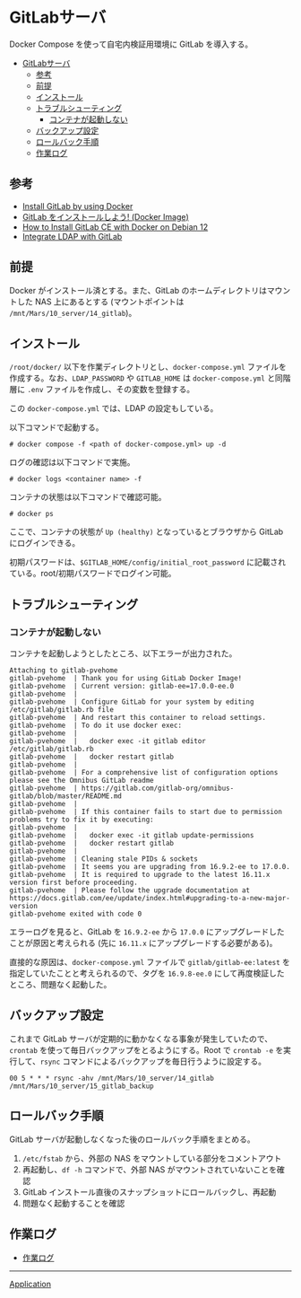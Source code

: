 # GitLabサーバ
Docker Compose を使って自宅内検証用環境に GitLab を導入する。

- [GitLabサーバ](#gitlabサーバ)
  - [参考](#参考)
  - [前提](#前提)
  - [インストール](#インストール)
  - [トラブルシューティング](#トラブルシューティング)
    - [コンテナが起動しない](#コンテナが起動しない)
  - [バックアップ設定](#バックアップ設定)
  - [ロールバック手順](#ロールバック手順)
  - [作業ログ](#作業ログ)


## 参考
- [Install GitLab by using Docker](https://docs.gitlab.com/ee/install/docker.html)
- [GitLab をインストールしよう! (Docker Image)](https://qiita.com/masakura/items/e29f1dd4794bcaf066ce)
- [How to Install GitLab CE with Docker on Debian 12](https://www.howtoforge.com/how-to-install-gitlab-with-docker-on-debian-12/)
- [Integrate LDAP with GitLab](https://docs.gitlab.com/ee/administration/auth/ldap/?tab=Docker)


## 前提
Docker がインストール済とする。また、GitLab のホームディレクトリはマウントした NAS 上にあるとする (マウントポイントは `/mnt/Mars/10_server/14_gitlab`)。

## インストール
`/root/docker/` 以下を作業ディレクトリとし、`docker-compose.yml` ファイルを作成する。なお、`LDAP_PASSWORD` や `GITLAB_HOME` は `docker-compose.yml` と同階層に `.env` ファイルを作成し、その変数を登録する。

この `docker-compose.yml` では、LDAP の設定もしている。

以下コマンドで起動する。

```
# docker compose -f <path of docker-compose.yml> up -d
```

ログの確認は以下コマンドで実施。

```
# docker logs <container name> -f
```

コンテナの状態は以下コマンドで確認可能。

```
# docker ps
```

ここで、コンテナの状態が `Up (healthy)` となっているとブラウザから GitLab にログインできる。

初期パスワードは、`$GITLAB_HOME/config/initial_root_password` に記載されている。root/初期パスワードでログイン可能。

## トラブルシューティング
### コンテナが起動しない

コンテナを起動しようとしたところ、以下エラーが出力された。

```
Attaching to gitlab-pvehome
gitlab-pvehome  | Thank you for using GitLab Docker Image!
gitlab-pvehome  | Current version: gitlab-ee=17.0.0-ee.0
gitlab-pvehome  |
gitlab-pvehome  | Configure GitLab for your system by editing /etc/gitlab/gitlab.rb file
gitlab-pvehome  | And restart this container to reload settings.
gitlab-pvehome  | To do it use docker exec:
gitlab-pvehome  |
gitlab-pvehome  |   docker exec -it gitlab editor /etc/gitlab/gitlab.rb
gitlab-pvehome  |   docker restart gitlab
gitlab-pvehome  |
gitlab-pvehome  | For a comprehensive list of configuration options please see the Omnibus GitLab readme
gitlab-pvehome  | https://gitlab.com/gitlab-org/omnibus-gitlab/blob/master/README.md
gitlab-pvehome  |
gitlab-pvehome  | If this container fails to start due to permission problems try to fix it by executing:
gitlab-pvehome  |
gitlab-pvehome  |   docker exec -it gitlab update-permissions
gitlab-pvehome  |   docker restart gitlab
gitlab-pvehome  |
gitlab-pvehome  | Cleaning stale PIDs & sockets
gitlab-pvehome  | It seems you are upgrading from 16.9.2-ee to 17.0.0.
gitlab-pvehome  | It is required to upgrade to the latest 16.11.x version first before proceeding.
gitlab-pvehome  | Please follow the upgrade documentation at https://docs.gitlab.com/ee/update/index.html#upgrading-to-a-new-major-version
gitlab-pvehome exited with code 0
```

エラーログを見ると、GitLab を `16.9.2-ee` から `17.0.0` にアップグレードしたことが原因と考えられる (先に `16.11.x` にアップグレードする必要がある)。

直接的な原因は、`docker-compose.yml` ファイルで `gitlab/gitlab-ee:latest` を指定していたことと考えられるので、タグを `16.9.8-ee.0` にして再度検証したところ、問題なく起動した。

## バックアップ設定
これまで GitLab サーバが定期的に動かなくなる事象が発生していたので、`crontab` を使って毎日バックアップをとるようにする。Root で `crontab -e` を実行して、`rsync` コマンドによるバックアップを毎日行うように設定する。

```
00 5 * * * rsync -ahv /mnt/Mars/10_server/14_gitlab /mnt/Mars/10_server/15_gitlab_backup
```

## ロールバック手順
GitLab サーバが起動しなくなった後のロールバック手順をまとめる。

1. `/etc/fstab` から、外部の NAS をマウントしている部分をコメントアウト
2. 再起動し、`df -h` コマンドで、外部 NAS がマウントされていないことを確認
3. GitLab インストール直後のスナップショットにロールバックし、再起動
4. 問題なく起動することを確認

## 作業ログ
- [作業ログ](work/)

---

[Application](../README.md)
